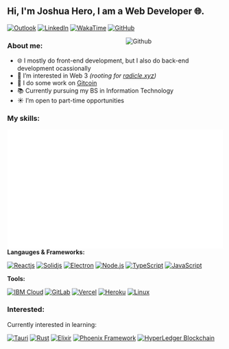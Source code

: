 <!--
  Attribution: https://github.com/onimur/onimur
-->

## Hi, I'm Joshua Hero, I am a Web Developer 🌐.

[![Outlook](https://img.shields.io/badge/-Outlook-0078D4?style=for-the-badge&logo=Microsoft-Outlook&logoColor=white)](mailto:jhdcrux@outlook.com)
[![LinkedIn](https://img.shields.io/badge/-LinkedIn-blue?style=for-the-badge&logo=Linkedin&logoColor=white)](https://www.linkedin.com/in/jhdcruz/)
[![WakaTime](https://img.shields.io/badge/-Wakatime-fff?style=for-the-badge&logo=Wakatime&logoColor=black)](https://wakatime.com/@jhdcruz)
[![GitHub](https://img.shields.io/badge/-Github-000?style=for-the-badge&logo=Github&logoColor=white)](https://github.com/jhdcruz)


<img width="45%" align="right" alt="Github" src="https://raw.githubusercontent.com/onimur/.github/master/.resources/git-header.svg" />


### About me:

- 🌐 I mostly do front-end development, but I also do back-end development ocassionally
- 🌱 I’m interested in Web 3 _(rooting for [radicle.xyz](https://radicle.xyz))_
- 💼 I do some work on [Gitcoin](https://gitcoin.co/jhdcruz)
- 📚 Currently pursuing my BS in Information Technology
- ☀️ I’m open to part-time opportunities

### My skills:

<p>
  <!-- Metrics -->
  <img align="right" alt="Jhdcruz's github stats" src="./github-metrics.svg" />

  <!-- Skills -->
  **Langauges & Frameworks:**
  <br />

  <a href="https://reactjs.org"><img width="5%" src="https://www.vectorlogo.zone/logos/reactjs/reactjs-icon.svg" title="Reactjs"></a>
  <a href="https://solidjs.com"><img width="5%" src="https://upload.vectorlogo.zone/logos/solidjs/images/d514fbf4-e50a-4efa-933b-061bded05cd5.svg" title="Solidjs"></a>
  <a href="https://electronjs.org"><img width="5%" src="https://www.vectorlogo.zone/logos/electronjs/electronjs-icon.svg" title="Electron"></a>
  <a href="https://nodejs.org"><img width="5%" src="https://www.vectorlogo.zone/logos/nodejs/nodejs-icon.svg" title="Node.js"></a>
  <a href="https://typescriptlang.org"><img width="5%" src="https://www.vectorlogo.zone/logos/typescriptlang/typescriptlang-icon.svg" title="TypeScript"></a>
  <a href="https://developer.mozilla.org/en-US/docs/Web/javascript"><img width="5%" src="https://upload.vectorlogo.zone/logos/javascript/images/239ec8a4-163e-4792-83b6-3f6d96911757.svg" title="JavaScript"></a>

  **Tools:**
  <br />
  
  <a href="https://cloud.ibm.com/"><img width="5%" src="https://www.vectorlogo.zone/logos/ibm_cloud/ibm_cloud-icon.svg" title="IBM Cloud"></a>
  <a href="https://gitlab.com"><img width="5%" src="https://www.vectorlogo.zone/logos/gitlab/gitlab-icon.svg" title="GitLab"></a>
  <a href="https://vercel.com"><img width="5%" src="https://www.vectorlogo.zone/logos/zeit/zeit-icon.svg" title="Vercel"></a>
  <a href="https://heroku.com"><img width="5%" src="https://www.vectorlogo.zone/logos/heroku/heroku-icon.svg" title="Heroku"></a>
  <a href="#"><img width="5%" src="https://www.vectorlogo.zone/logos/linux/linux-icon.svg" title="Linux"></a>
  
  </p>
  
### Interested:
 
 Currently interested in learning:
 
 <p>
  <a href="https://tauri.studio"><img width="5%" src="https://raw.githubusercontent.com/bestofjs/bestofjs-webui/6a27f1be5327f2a7da21e393b12fea5b9160237f/public/logos/tauri.svg" title="Tauri"></a>
  <a href="https://rust-lang.org/"><img width="5%" src="https://www.vectorlogo.zone/logos/rust-lang/rust-lang-icon.svg" title="Rust"></a>
  <a href="https://elixir-lang.org/"><img width="5%" src="https://www.vectorlogo.zone/logos/elixir-lang/elixir-lang-icon.svg" title="Elixir"></a>
  <a href="https://www.phoenixframework.org/"><img width="6%" src="https://raw.githubusercontent.com/get-icon/geticon/fc0f660daee147afb4a56c64e12bde6486b73e39/icons/phoenix.svg" title="Phoenix Framework"></a>
  <a href="https://hyperledger.org"><img width="5%" src="https://www.vectorlogo.zone/logos/hyperledger/hyperledger-icon.svg" title="HyperLedger Blockchain"></a>
</p>

